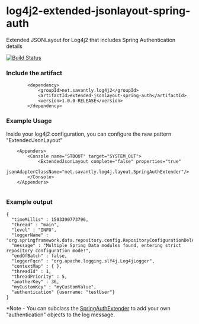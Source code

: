 # log4j2-extended-jsonlayout-spring-auth
Extended JSONLayout for Log4j2 that includes Spring Authentication details


[![Build Status](https://travis-ci.org/savantly-net/log4j2-extended-jsonlayout-spring-auth.svg?branch=master)](https://travis-ci.org/savantly-net/log4j2-extended-jsonlayout-spring-auth)  



### Include the artifact  
```
		<dependency>
			<groupId>net.savantly.log4j2</groupId>
			<artifactId>extended-jsonlayout-spring-auth</artifactId>
			<version>1.0.0-RELEASE</version>
		</dependency>
```

### Example Usage  

Inside your log4j2 configuration, you can configure the new pattern "ExtendedJsonLayout"

``` 
	<Appenders>
		<Console name="STDOUT" target="SYSTEM_OUT">
			<ExtendedJsonLayout complete="false" properties="true"
				 jsonAdapterClassName="net.savantly.log4j.layout.SpringAuthExtender"/>
		</Console>
	</Appenders>
	
```  


### Example output

```
{
  "timeMillis" : 1503390773796,
  "thread" : "main",
  "level" : "INFO",
  "loggerName" : "org.springframework.data.repository.config.RepositoryConfigurationDelegate",
  "message" : "Multiple Spring Data modules found, entering strict repository configuration mode!",
  "endOfBatch" : false,
  "loggerFqcn" : "org.apache.logging.slf4j.Log4jLogger",
  "contextMap" : { },
  "threadId" : 1,
  "threadPriority" : 5,
  "anotherKey" : 36,
  "myCustomKey" : "myCustomValue",
  "authentication" {username: "testUser"}
}
```  

*Note -
You can subclass the [SpringAuthExtender](./src/main/java/net/savantly/log4j/layout/SpringAuthExtender.java) to add your own "authentication" objects to the log message.